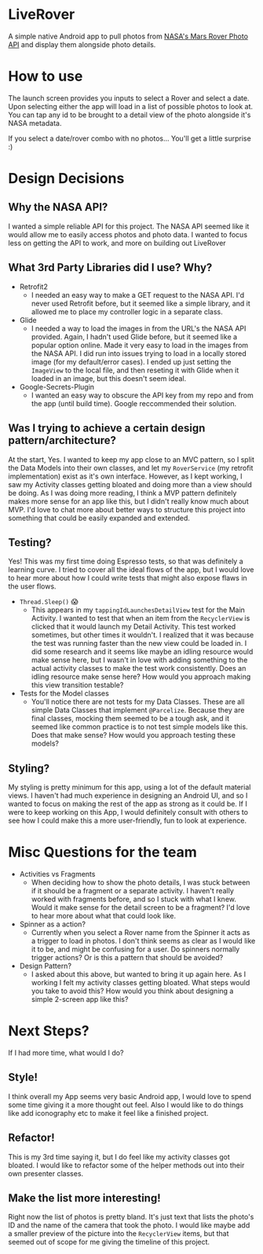 # LiveRover
A simple native Android app to pull photos from [NASA's Mars Rover Photo API](https://github.com/chrisccerami/mars-photo-api) and display them alongside photo details.
# How to use
The launch screen provides you inputs to select a Rover and select a date. Upon selecting either the app will load in a list of possible photos to look at. You can tap any id to be brought to a detail view of the photo alongside it's NASA metadata.

If you select a date/rover combo with no photos... You'll get a little surprise :) 

# Design Decisions

## Why the NASA API?

I wanted a simple reliable API for this project. The NASA API seemed like it would allow me to easily access photos and photo data. I wanted to focus less on getting the API to work, and more on building out LiveRover

## What 3rd Party Libraries did I use? Why?

 - Retrofit2
	 - I needed an easy way to make a GET request to the NASA API. I'd never used Retrofit before, but it seemed like a simple library, and it allowed me to place my controller logic in a separate class.
 - Glide
	 - I needed a way to load the images in from the URL's the NASA API provided. Again, I hadn't used Glide before, but it seemed like a popular option online. Made it very easy to load in the images from the NASA API. I did run into issues trying to load in a locally stored image (for my default/error cases). I ended up just setting the `ImageView` to the local file, and then reseting it with Glide when it loaded in an image, but this doesn't seem ideal.
 - Google-Secrets-Plugin
	 - I wanted an easy way to obscure the API key from my repo and from the app (until build time). Google reccommended their solution.

## Was I trying to achieve a certain design pattern/architecture? 

At the start, Yes. I wanted to keep my app close to an MVC pattern, so I split the Data Models into their own classes, and let my `RoverService` (my retrofit implementation) exist as it's own interface. However, as I kept working, I saw my Activity classes getting bloated and doing more than a view should be doing. As I was doing more reading, I think a MVP pattern definitely makes more sense for an app like this, but I didn't really know much about MVP. I'd love to chat more about better ways to structure this project into something that could be easily expanded and extended.

## Testing?

Yes! This was my first time doing Espresso tests, so that was definitely a learning curve. I tried to cover all the ideal flows of the app, but I would love to hear more about how I could write tests that might also expose flaws in the user flows. 

 - `Thread.Sleep()` 😱
	 - This appears in my `tappingIdLaunchesDetailView` test for the Main Activity. I wanted to test that when an item from the `RecyclerView` is clicked that it would launch my Detail Activity. This test worked sometimes, but other times it wouldn't. I realized that it was because the test was running faster than the new view could be loaded in. I did some research and it seems like maybe an idling resource would make sense here, but I wasn't in love with adding something to the actual activity classes to make the test work consistently. Does an idling resource make sense here? How would you approach making this view transition testable?
- Tests for the Model classes
	- You'll notice there are not tests for my Data Classes. These are all simple Data Classes that implement `@Parcelize`. Because they are final classes, mocking them seemed to be a tough ask, and it seemed like common practice is to not test simple models like this. Does that make sense? How would you approach testing these models?  

## Styling?

My styling is pretty minimum for this app, using a lot of the default material views. I haven't had much experience in designing an Android UI, and so I wanted to focus on making the rest of the app as strong as it could be. If I were to keep working on this App, I would definitely consult with others to see how I could make this a more user-friendly, fun to look at experience.

# Misc Questions for the team
- Activities vs Fragments
	- When deciding how to show the photo details, I was stuck between if it should be a fragment or a separate activity. I haven't really worked with fragments before, and so I stuck with what I knew. Would it make sense for the detail screen to be a fragment? I'd love to hear more about what that could look like.
- Spinner as a action?
	- Currently when you select a Rover name from the Spinner it acts as a trigger to load in photos. I don't think seems as clear as I would like it to be, and might be confusing for a user. Do spinners normally trigger actions? Or is this a pattern that should be avoided?
- Design Pattern?
	- I asked about this above, but wanted to bring it up again here. As I working I felt my activity classes getting bloated. What steps would you take to avoid this? How would you think about designing a simple 2-screen app like this?
	
# Next Steps?
If I had more time, what would I do?
## Style!
I think overall my App seems very basic Android app, I would love to spend some time giving it a more thought out feel. Also I would like to do things like add iconography etc to make it feel like a finished project.

## Refactor!
This is my 3rd time saying it, but I do feel like my activity classes got bloated. I would like to refactor some of the helper methods out into their own presenter classes.

## Make the list more interesting!
Right now the list of photos is pretty bland. It's just text that lists the photo's ID and the name of the camera that took the photo. I would like maybe add a smaller preview of the picture into the `RecyclerView` items, but that seemed out of scope for me giving the timeline of this project.